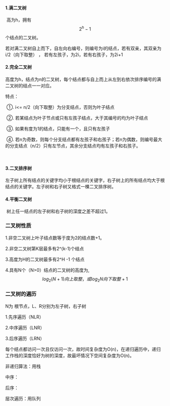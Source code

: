 #### 1.满二叉树

​	高为h，拥有
$$
2^h - 1
$$
个结点的二叉树。

若对满二叉树自上而下，自左向右编号，则编号为i的结点，若有双亲，其双亲为i/2（向下取整） ， 若有左孩子，为2i，若有右孩子，为2i+1



#### 2.完全二叉树

​	高度为h，结点为n的二叉树，每个结点都与自上而上从左到右依次排序编号的满二叉树的结点一一对应。

特点：

​	①. i<= n/2（向下取整）为分支结点，否则为叶子结点

​	②. 若某结点为叶子节点或只有左孩子结点，大于其编号的均为叶子结点

​	③. 如果有度为1的结点，只能有一个，且只有左孩子

​	④. 若n为奇数，则每个分支结点都有左孩子和右孩子；若n为偶数，则编号最大的分支结点（n/2）只有左节点，其余分支结点均有左孩子和右孩子。

​	

#### 3.二叉排序树

​	左子树上所有结点的关键字均小于根结点的关键字，右子树上的所有结点均大于根结点的关键字。左子树和右子树又格式一棵二叉排序树。



#### 4.平衡二叉树

​	树上任一结点的左子树和右子树的深度之差不超过1。



### 二叉树性质

1.非空二叉树上叶子结点数等于度为2的结点数+1。

2.非空二叉树第K层最多有2^(k-1)个结点

3.高度为H的二叉树最多有2^H -1 个结点

4.具有N个（N>0）结点的二叉树的高度为,
$$
log_2(N+1)向上取整，或log_2N向下取整+1
$$




### 二叉树的遍历

N为 根节点，L、R分别为左子树，右子树

1.先序遍历（NLR）

2.中序遍历（LNR）

3.后序遍历（LRN）

每个结点都访问一次且仅访问一次，故时间复杂度为O(n)，在递归遍历中，递归工作栈的深度恰好为树的深度，故最坏情况下空间复杂度为O(n)。



非递归算法：用栈

中序：

后序：



层次遍历：用队列



